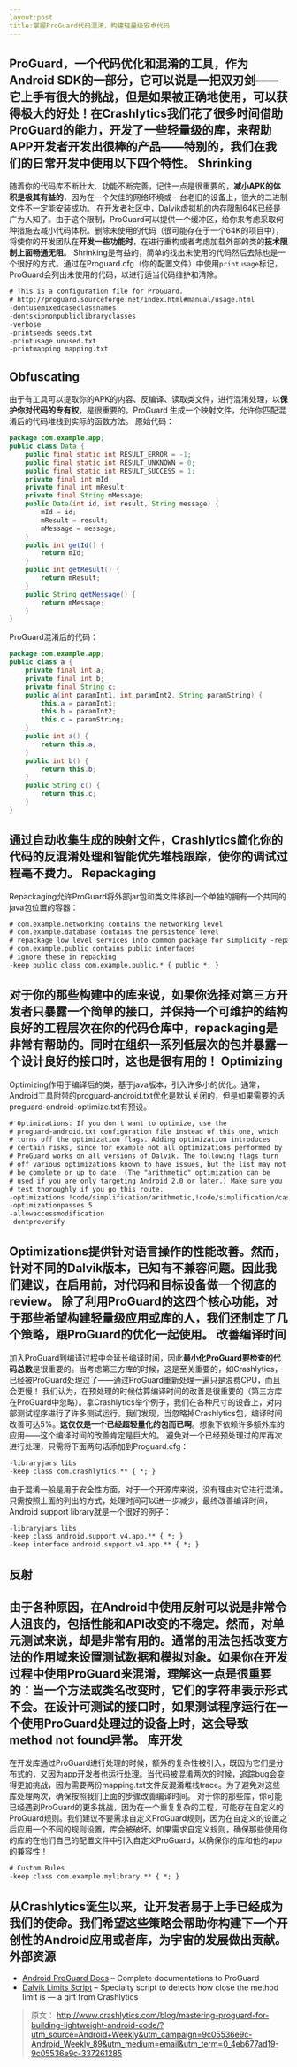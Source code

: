 ```yaml
---
layout:post
title:掌握ProGuard代码混淆，构建轻量级安卓代码
---
```

ProGuard，一个代码优化和混淆的工具，作为Android SDK的一部分，它可以说是一把双刃剑——它上手有很大的挑战，但是如果被正确地使用，可以获得极大的好处！在Crashlytics我们花了很多时间**借助ProGuard的能力，开发了一些轻量级的库**，来帮助APP开发者开发出很棒的产品——特别的，我们在我们的日常开发中使用以下四个特性。
Shrinking
---------
随着你的代码库不断壮大、功能不断完善，记住一点是很重要的，**减小APK的体积是极其有益的**，因为在一个欠佳的网络环境或一台老旧的设备上，很大的二进制文件不一定能安装成功。 
在开发者社区中，Dalvik虚拟机的内存限制64K已经是广为人知了。由于这个限制，ProGuard可以提供一个缓冲区，给你来考虑采取何种措施去减小代码体积。删除未使用的代码（很可能存在于一个64K的项目中），将使你的开发团队在**开发一些功能时**，在进行重构或者考虑加载外部的类的**技术限制上面畅通无阻**。
Shrinking是有益的，简单的找出未使用的代码然后去除也是一个很好的方式。通过在Proguard.cfg（你的配置文件）中使用`printusage`标记，ProGuard会列出未使用的代码，以进行适当代码维护和清除。
<!--more-->

```xml
# This is a configuration file for ProGuard. 
# http://proguard.sourceforge.net/index.html#manual/usage.html
-dontusemixedcaseclassnames
-dontskipnonpubliclibraryclasses
-verbose
-printseeds seeds.txt
-printusage unused.txt
-printmapping mapping.txt
```

Obfuscating
---------
由于有工具可以提取你的APK的内容、反编译、读取类文件，进行混淆处理，以**保护你对代码的专有权**，是很重要的。ProGuard 生成一个映射文件，允许你匹配混淆后的代码堆栈到实际的函数方法。
原始代码：

```java
package com.example.app;
public class Data {
    public final static int RESULT_ERROR = -1;
    public final static int RESULT_UNKNOWN = 0;
    public final static int RESULT_SUCCESS = 1;
    private final int mId;
    private final int mResult;
    private final String mMessage;
    public Data(int id, int result, String message) {
        mId = id;
        mResult = result;
        mMessage = message;
    }
    public int getId() {
        return mId;
    }
    public int getResult() {
        return mResult;
    }
    public String getMessage() {
        return mMessage;
    }
}
```

ProGuard混淆后的代码：

```java
package com.example.app;
public class a {
    private final int a;
    private final int b;
    private final String c;
    public a(int paramInt1, int paramInt2, String paramString) {
        this.a = paramInt1;
        this.b = paramInt2;
        this.c = paramString;
    }
    public int a() {
        return this.a;
    }
    public int b() {
        return this.b;
    }
    public String c() {
        return this.c;
    }
}
```

通过自动收集生成的映射文件，Crashlytics简化你的代码的反混淆处理和智能优先堆栈跟踪，使你的调试过程毫不费力。
Repackaging
---------
Repackaging允许ProGuard将外部jar包和类文件移到一个单独的拥有一个共同的java包位置的容器：

```xml
# com.example.networking contains the networking level
# com.example.database contains the persistence level
# repackage low level services into common package for simplicity -repackageclasses "com.example.internal"
# com.example.public contains public interfaces
# ignore these in repacking
-keep public class com.example.public.* { public *; }
```

对于你的那些构建中的库来说，如果你选择**对第三方开发者只暴露一个简单的接口**，并保持一个可维护的结构良好的工程层次在你的代码仓库中，repackaging是非常有帮助的。同时在组织一系列低层次的包并暴露一个设计良好的接口时，这也是很有用的！
Optimizing
---------
Optimizing作用于编译后的类，基于java版本，引入许多小的优化。通常，Android工具附带的proguard-android.txt优化是默认关闭的，但是如果需要的话proguard-android-optimize.txt有预设。

```xml
# Optimizations: If you don't want to optimize, use the
# proguard-android.txt configuration file instead of this one, which
# turns off the optimization flags. Adding optimization introduces
# certain risks, since for example not all optimizations performed by
# ProGuard works on all versions of Dalvik. The following flags turn
# off various optimizations known to have issues, but the list may not
# be complete or up to date. (The "arithmetic" optimization can be
# used if you are only targeting Android 2.0 or later.) Make sure you
# test thoroughly if you go this route.
-optimizations !code/simplification/arithmetic,!code/simplification/cast,!field/*,!class/merging/*
-optimizationpasses 5
-allowaccessmodification
-dontpreverify
```

Optimizations提供针对语言操作的性能改善。然而，针对不同的Dalvik版本，已知有不兼容问题。因此我们建议，在启用前，对代码和目标设备做一个彻底的review。
除了利用ProGuard的这四个核心功能，对于那些希望构建轻量级应用或库的人，我们还制定了几个策略，跟ProGuard的优化一起使用。 
改善编译时间
---------
加入ProGuard到编译过程中会延长编译时间，因此**最小化ProGuard要检查的代码总数**是很重要的。当考虑第三方库的时候，这是至关重要的，如Crashlytics，已经被ProGuard处理过了——通过ProGuard重新处理一遍只是浪费CPU，而且会更慢！ 我们认为，在预处理的时候估算编译时间的改善是很重要的（第三方库在ProGuard中忽略）。拿Crashlytics举个例子，我们在各种尺寸的设备上，对内部测试程序进行了许多测试运行。我们发现，当忽略掉Crashlytics包，编译时间改善可达5%。**这仅仅是一个已经超轻量化的包而已啊**。想象下依赖许多额外库的应用——这个编译时间的改善肯定是巨大的。
避免对一个已经预处理过的库再次进行处理，只需将下面两句话添加到Proguard.cfg：

```xml
-libraryjars libs
-keep class com.crashlytics.** { *; }
```

由于混淆一般是用于安全性方面，对于一个开源库来说，没有理由对它进行混淆。只需按照上面的列出的方式，处理时间可以进一步减少，最终改善编译时间，Android support library就是一个很好的例子： 

```xml
-libraryjars libs
-keep class android.support.v4.app.** { *; }
-keep interface android.support.v4.app.** { *; }
```

反射
---------
由于各种原因，在Android中使用反射可以说是非常令人沮丧的，包括性能和API改变的不稳定。然而，对单元测试来说，却是非常有用的。通常的用法包括改变方法的作用域来设置测试数据和模拟对象。如果你在开发过程中使用ProGuard来混淆，理解这一点是很重要的：当一个方法或类名改变时，它们的字符串表示形式不会。在设计可测试的接口时，如果测试程序运行在一个使用ProGuard处理过的设备上时，这会**导致method not found异常**。
库开发
---------
在开发库通过ProGuard进行处理的时候，额外的复杂性被引入，既因为它们是分布式的，又因为app开发者也运行处理。当代码被混淆两次的时候，追踪bug会变得更加挑战，因为需要两份mapping.txt文件反混淆堆栈trace。为了避免对这些库处理两次，确保按照我们上面的步骤改善编译时间。
对于你的那些库，你可能已经遇到ProGuard的更多挑战，因为在一个重复复杂的工程，可能存在自定义的ProGuard规则。我们建议不要需求自定义ProGuard规则，因为在自定义的设置之后应用一个不同的规则设置，库会被破坏。如果需求自定义规则，确保那些使用你的库的在他们自己的配置文件中引入自定义ProGuard，以确保你的库和他的app的兼容性！

```xml
# Custom Rules
-keep class com.example.mylibrary.** { *; }
```

从Crashlytics诞生以来，让开发者易于上手已经成为我们的使命。我们希望这些策略会帮助你构建下一个开创性的Android应用或者库，为宇宙的发展做出贡献。
外部资源
---------
- [Android ProGuard Docs][1] – Complete documentations to ProGuard
- [Dalvik Limits Script][2] – Specialty script to detects how close the method limit is — a gift from Crashlytics 
> 原文： http://www.crashlytics.com/blog/mastering-proguard-for-building-lightweight-android-code/?utm_source=Android+Weekly&utm_campaign=9c05536e9c-Android_Weekly_89&utm_medium=email&utm_term=0_4eb677ad19-9c05536e9c-337261285

[1]: http://developer.android.com/tools/help/proguard.html
[2]: https://gist.github.com/tyvsmith/6056422

